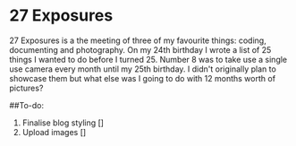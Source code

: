 # 27 Exposures    

27 Exposures is a the meeting of three of my favourite things: coding, documenting and photography.
On my 24th birthday I wrote a list of 25 things I wanted to do before I turned 25. Number 8 was 
to take use a single use camera every month until my 25th birthday. I didn't originally plan to showcase them but what else was I going to do with 12 months worth of pictures? 

##To-do: 
1. Finalise blog styling []
1. Upload images []
